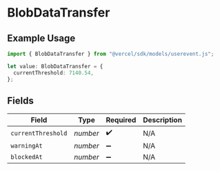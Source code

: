 # BlobDataTransfer

## Example Usage

```typescript
import { BlobDataTransfer } from "@vercel/sdk/models/userevent.js";

let value: BlobDataTransfer = {
  currentThreshold: 7140.54,
};
```

## Fields

| Field              | Type               | Required           | Description        |
| ------------------ | ------------------ | ------------------ | ------------------ |
| `currentThreshold` | *number*           | :heavy_check_mark: | N/A                |
| `warningAt`        | *number*           | :heavy_minus_sign: | N/A                |
| `blockedAt`        | *number*           | :heavy_minus_sign: | N/A                |